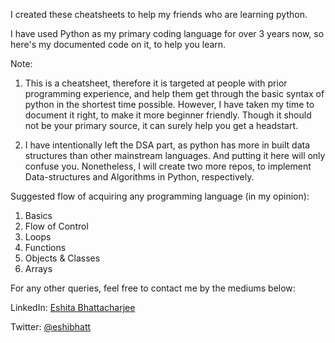 I created these cheatsheets to help my friends who are learning python.

I have used Python as my primary coding language for over 3 years now,
so here's my documented code on it, to help you learn.

Note: 
1. This is a cheatsheet, therefore it is targeted at people with prior programming experience,
and help them get through the basic syntax of python in the shortest time possible.
However, I have taken my time to document it right, to make it more beginner friendly.
Though it should not be your primary source, it can surely help you get a headstart.

2. I have intentionally left the DSA part, as python has more in built data structures than
other mainstream languages. And putting it here will only confuse you. 
Nonetheless, I will create two more repos, to implement Data-structures and Algorithms in Python,
respectively.

Suggested flow of acquiring any programming language (in my opinion):
1. Basics
2. Flow of Control
3. Loops
4. Functions
5. Objects & Classes
6. Arrays

For any other queries, feel free to contact me by the mediums below:

LinkedIn: [Eshita Bhattacharjee](https://www.linkedin.com/in/eshita-bhattacharjee-148110202/)

Twitter: [@eshibhatt](https://twitter.com/EshiBhatt)
